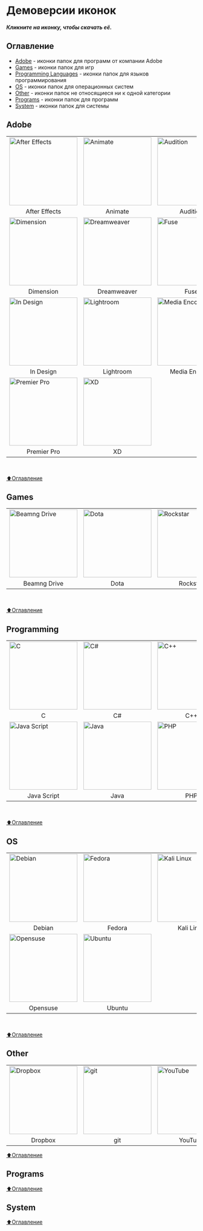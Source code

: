 # Демоверсии иконок
_**Кликните на иконку, чтобы скачать её.**_

## Оглавление
- [Adobe](#Adobe) - иконки папок для программ от компании Adobe
- [Games](#Games) - иконки папок для игр
- [Programming Languages](#Programming)  - иконки папок для языков программирования
- [OS](#OS) - иконки папок для операционных систем
- [Other](#Other) - иконки папок не относящиеся ни к одной категории
- [Programs](#Programs) - иконки папок для программ
- [System](#System)  - иконки папок для системы

## Adobe
<table>
<tbody>
  <tr>
    <td><a href="https://raw.githubusercontent.com/blackcatprog/folder_icons/main/Adobe/after_effects.ico"
      title="After Effects"><img src="./Adobe/after_effects.ico" alt="After Effects" width="180"></a></td>
    <td><a href="https://raw.githubusercontent.com/blackcatprog/folder_icons/main/Adobe/animate.ico"
      title="Animate"><img src="./Adobe/animate.ico" alt="Animate" width="180"></a></td>
    <td><a href="https://raw.githubusercontent.com/blackcatprog/folder_icons/main/Adobe/audition.ico"
      title="Audition"><img src="./Adobe/audition.ico" alt="Audition" width="180"></a></td>
    <td><a href="https://raw.githubusercontent.com/blackcatprog/folder_icons/main/Adobe/bridge.ico"
      title="Bridge"><img src="./Adobe/bridge.ico" alt="Bridge" width="180"></a></td>
    <td><a href="https://raw.githubusercontent.com/blackcatprog/folder_icons/main/Adobe/creative_cloud.ico"
      title="Creative Cloud"><img src="./Adobe/creative_cloud.ico" alt="Creative Cloud" width="180"></a></td>
  </tr>
  <tr>
    <td align="center">After Effects</td>
    <td align="center">Animate</td>
    <td align="center">Audition</td>
    <td align="center">Bridge</td>
    <td align="center">Creative Cloud</td>
  </tr>

  <tr>
    <td><a href="https://raw.githubusercontent.com/blackcatprog/folder_icons/main/Adobe/dimension.ico"
      title="Dimension"><img src="./Adobe/dimension.ico" alt="Dimension" width="180"></a></td>
    <td><a href="https://raw.githubusercontent.com/blackcatprog/folder_icons/main/Adobe/dreamweaver.ico"
      title="Dreamweaver"><img src="./Adobe/dreamweaver.ico" alt="Dreamweaver" width="180"></a></td>
    <td><a href="https://raw.githubusercontent.com/blackcatprog/folder_icons/main/Adobe/fuse.ico"
      title="Fuse"><img src="./Adobe/fuse.ico" alt="Fuse" width="180"></a></td>
    <td><a href="https://raw.githubusercontent.com/blackcatprog/folder_icons/main/Adobe/illustrator.ico"
      title="Illustrator"><img src="./Adobe/illustrator.ico" alt="Illustrator" width="180"></a></td>
    <td><a href="https://raw.githubusercontent.com/blackcatprog/folder_icons/main/Adobe/in_copy.ico"
      title="In Copy"><img src="./Adobe/in_copy.ico" alt="In Copy" width="180"></a></td>
  </tr>
  <tr>
    <td align="center">Dimension</td>
    <td align="center">Dreamweaver</td>
    <td align="center">Fuse</td>
    <td align="center">Illustrator</td>
    <td align="center">In Copy</td>
  </tr>

  <tr>
    <td><a href="https://raw.githubusercontent.com/blackcatprog/folder_icons/main/Adobe/in_design.ico"
      title="In Design"><img src="./Adobe/in_design.ico" alt="In Design" width="180"></a></td>
    <td><a href="https://raw.githubusercontent.com/blackcatprog/folder_icons/main/Adobe/lightroom.ico"
      title="Lightroom"><img src="./Adobe/lightroom.ico" alt="Lightroom" width="180"></a></td>
    <td><a href="https://raw.githubusercontent.com/blackcatprog/folder_icons/main/Adobe/media_encoder.ico"
      title="Media Encoder"><img src="./Adobe/media_encoder.ico" alt="Media Encoder" width="180"></a></td>
    <td><a href="https://raw.githubusercontent.com/blackcatprog/folder_icons/main/Adobe/photoshop.ico"
      title="Photoshop"><img src="./Adobe/photoshop.ico" alt="Photoshop" width="180"></a></td>
    <td><a href="https://raw.githubusercontent.com/blackcatprog/folder_icons/main/Adobe/prelude.ico"
      title="Prelude"><img src="./Adobe/prelude.ico" alt="Prelude" width="180"></a></td>
  </tr>
  <tr>
    <td align="center">In Design</td>
    <td align="center">Lightroom</td>
    <td align="center">Media Encoder</td>
    <td align="center">Photoshop</td>
    <td align="center">Prelude</td>
  </tr>

  <tr>
    <td><a href="https://raw.githubusercontent.com/blackcatprog/folder_icons/main/Adobe/premier_pro.ico"
      title="Premier Pro"><img src="./Adobe/premier_pro.ico" alt="Premier Pro" width="180"></a></td>
    <td><a href="https://raw.githubusercontent.com/blackcatprog/folder_icons/main/Adobe/xd.ico"
      title="XD"><img src="./Adobe/xd.ico" alt="XD" width="180"></a></td>
  </tr>
  <tr>
    <td align="center">Premier Pro</td>
    <td align="center">XD</td>
  </tr>
</tbody>
</table><br>

[:arrow_up:Оглавление](#Оглавление)

## Games
<table>
<tbody>
  <tr>
    <td><a href="https://raw.githubusercontent.com/blackcatprog/folder_icons/main/Games/beamng_drive.ico"
      title="Beamng Drive"><img src="./Games/beamng_drive.ico" alt="Beamng Drive" width="180"></a></td>
    <td><a href="https://raw.githubusercontent.com/blackcatprog/folder_icons/main/Games/dota.ico"
      title="Dota"><img src="./Games/dota.ico" alt="Dota" width="180"></a></td>
    <td><a href="https://raw.githubusercontent.com/blackcatprog/folder_icons/main/Games/rockstar_launcher.ico"
      title="Rockstar"><img src="./Games/rockstar_launcher.ico" alt="Rockstar" width="180"></a></td>
    <td><a href="https://raw.githubusercontent.com/blackcatprog/folder_icons/main/Games/rust.ico"
      title="Rust"><img src="./Games/rust.ico" alt="Rust" width="180"></a></td>
  </tr>
  <tr>
    <td align="center">Beamng Drive</td>
    <td align="center">Dota</td>
    <td align="center">Rockstar</td>
    <td align="center">Rust</td>
  </tr>
</tbody>
</table><br>

[:arrow_up:Оглавление](#Оглавление)

## Programming
<table>
<tbody>
  <tr>
    <td><a href="https://raw.githubusercontent.com/blackcatprog/folder_icons/main/Languages%20Programming/c.ico"
      title="C"><img src="./Languages Programming/c.ico" alt="C" width="180"></a></td>
    <td><a href="https://raw.githubusercontent.com/blackcatprog/folder_icons/main/Languages%20Programming/c%23.ico"
      title="C#"><img src="./Languages Programming/c#.ico" alt="C#" width="180"></a></td>
    <td><a href="https://raw.githubusercontent.com/blackcatprog/folder_icons/main/Languages%20Programming/c%2B%2B.ico"
      title="C++"><img src="./Languages Programming/c++.ico" alt="C++" width="180"></a></td>
    <td><a href="https://raw.githubusercontent.com/blackcatprog/folder_icons/main/Languages%20Programming/css.ico"
      title="CSS"><img src="./Languages Programming/css.ico" alt="CSS" width="180"></a></td>
    <td><a href="https://raw.githubusercontent.com/blackcatprog/folder_icons/main/Languages%20Programming/html.ico"
      title="Rust"><img src="./Languages Programming/html.ico" alt="Rust" width="180"></a></td>
  </tr>
  <tr>
    <td align="center">C</td>
    <td align="center">C#</td>
    <td align="center">C++</td>
    <td align="center">CSS 3</td>
    <td align="center">HTML 5</td>
  </tr>

  <tr>
    <td><a href="https://raw.githubusercontent.com/blackcatprog/folder_icons/main/Languages%20Programming/java_script.ico"
      title="Java Script"><img src="./Languages Programming/java_script.ico" alt="Java Script" width="180"></a></td>
    <td><a href="https://raw.githubusercontent.com/blackcatprog/folder_icons/main/Languages%20Programming/java.ico"
      title="Java"><img src="./Languages Programming/java.ico" alt="Java" width="180"></a></td>
    <td><a href="https://raw.githubusercontent.com/blackcatprog/folder_icons/main/Languages%20Programming/php.ico"
      title="PHP"><img src="./Languages Programming/php.ico" alt="PHP" width="180"></a></td>
    <td><a href="https://raw.githubusercontent.com/blackcatprog/folder_icons/main/Languages%20Programming/python.ico"
      title="Python"><img src="./Languages Programming/python.ico" alt="Python" width="180"></a></td>
  </tr>
  <tr>
    <td align="center">Java Script</td>
    <td align="center">Java</td>
    <td align="center">PHP</td>
    <td align="center">Python</td>
  </tr>
</tbody>
</table><br>

[:arrow_up:Оглавление](#Оглавление)

## OS
<table>
<tbody>
  <tr>
    <td><a href="https://raw.githubusercontent.com/blackcatprog/folder_icons/main/OS/debian.ico"
      title="Debian"><img src="./OS/debian.ico" alt="Debian" width="180"></a></td>
    <td><a href="https://raw.githubusercontent.com/blackcatprog/folder_icons/main/OS/fedora.ico"
      title="Fedora"><img src="./OS/fedora.ico" alt="Fedora" width="180"></a></td>
    <td><a href="https://raw.githubusercontent.com/blackcatprog/folder_icons/main/OS/kali_linux.ico"
      title="Kali Linux"><img src="./OS/kali_linux.ico" alt="Kali Linux" width="180"></a></td>
    <td><a href="https://raw.githubusercontent.com/blackcatprog/folder_icons/main/OS/kubuntu.ico"
      title="Kubuntu"><img src="./OS/kubuntu.ico" alt="Kubuntu" width="180"></a></td>
    <td><a href="https://raw.githubusercontent.com/blackcatprog/folder_icons/main/OS/linux_mint.ico"
      title="Linux Mint"><img src="./OS/linux_mint.ico" alt="Linux Mint" width="180"></a></td>
  </tr>
  <tr>
    <td align="center">Debian</td>
    <td align="center">Fedora</td>
    <td align="center">Kali Linux</td>
    <td align="center">Kubuntu</td>
    <td align="center">Linux Mint</td>
  </tr>

  <tr>
    <td><a href="https://raw.githubusercontent.com/blackcatprog/folder_icons/main/OS/opensuse.ico"
      title="Opensuse"><img src="./OS/opensuse.ico" alt="Opensuse" width="180"></a></td>
    <td><a href="https://raw.githubusercontent.com/blackcatprog/folder_icons/main/OS/ubuntu.ico"
      title="Ubuntu"><img src="./OS/ubuntu.ico" alt="Ubuntu" width="180"></a></td>
  </tr>
  <tr>
    <td align="center">Opensuse</td>
    <td align="center">Ubuntu</td>
  </tr>
</tbody>
</table><br>

[:arrow_up:Оглавление](#Оглавление)

## Other
<table>
<tbody>
  <tr>
    <td><a href="https://raw.githubusercontent.com/blackcatprog/folder_icons/main/Other/dropbox.ico"
      title="Dropbox"><img src="./Other/dropbox.ico" alt="Dropbox" width="180"></a></td>
    <td><a href="https://raw.githubusercontent.com/blackcatprog/folder_icons/main/Other/git.ico"
      title="git"><img src="./Other/git.ico" alt="git" width="180"></a></td>
    <td><a href="https://raw.githubusercontent.com/blackcatprog/folder_icons/main/Other/youtube.ico"
      title="YouTube"><img src="./Other/youtube.ico" alt="YouTube" width="180"></a></td>
  </tr>
  <tr>
    <td align="center">Dropbox</td>
    <td align="center">git</td>
    <td align="center">YouTube</td>
  </tr>
</tbody>
</table>

[:arrow_up:Оглавление](#Оглавление)

## Programs

[:arrow_up:Оглавление](#Оглавление)

## System

[:arrow_up:Оглавление](#Оглавление)

